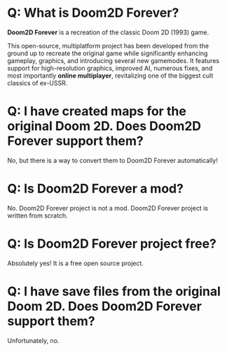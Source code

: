 # Q: What is Doom2D Forever?
**Doom2D Forever** is a recreation of the classic Doom 2D (1993) game.

This open-source, multiplatform project has been developed from the ground up to recreate the original game while significantly enhancing gameplay, graphics, and introducing several new gamemodes. It features support for high-resolution graphics, improved AI, numerous fixes, and most importantly **online multiplayer**, revitalizing one of the biggest cult classics of ex-USSR.

# Q: I have created maps for the original Doom 2D. Does Doom2D Forever support them?
No, but there is a way to convert them to Doom2D Forever automatically!

# Q: Is Doom2D Forever a mod?
No. Doom2D Forever project is not a mod. Doom2D Forever project is written from scratch.

# Q: Is Doom2D Forever project free?
Absolutely yes! It is a free open source project.

# Q: I have save files from the original Doom 2D. Does Doom2D Forever support them?
Unfortunately, no.